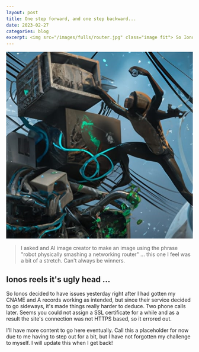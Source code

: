 ```yaml
---
layout: post
title: One step forward, and one step backward...
date: 2023-02-27
categories: blog
excerpt: <img src="/images/fulls/router.jpg" class="image fit"> So Ionos decided to have issues yesterday right after I had gotten my CNAME and A records working as intended, but since their service decided to go sideways, it's made things really harder to deduce. Two phone calls later. Seems you could not assign a SSL certificate for a while and as a result the site's connection was not HTTPS based, so it errored out.
---
```


<img src="/images/fulls/router.jpg" class="image fit"> 

> I asked and AI image creator to make an image using the phrase "robot physically smashing a networking router" ... this one I feel was a bit of a stretch. Can't always be winners.

## Ionos reels it's ugly head ... 

So Ionos decided to have issues yesterday right after I had gotten my CNAME and A records working as intended, but since their service decided to go sideways, it's made things really harder to deduce. Two phone calls later. Seems you could not assign a SSL certificate for a while and as a result the site's connection was not HTTPS based, so it errored out.

I'll have more content to go here eventually. Call this a placeholder for now due to me having to step out for a bit, but I have not forgotten my challenge to myself. I will update this when I get back!